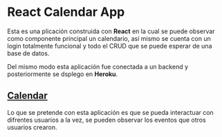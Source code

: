 # React Calendar App

Esta es una plicación construida con **React** en la cual se puede observar como componente principal un calendario, así mismo se cuenta con un login totalmente funcional y todo el CRUD que se puede esperar de una base de datos.

Del mismo modo esta aplicación fue conectada a un backend y posteriormente se dsplego en **Heroku**.

## [Calendar](https://mern-calendar-ed.herokuapp.com/login)

Lo que se pretende con esta aplicación es que se pueda interactuar con difrentes usuarios a la vez, se pueden observar los eventos que otros usuarios crearon.
